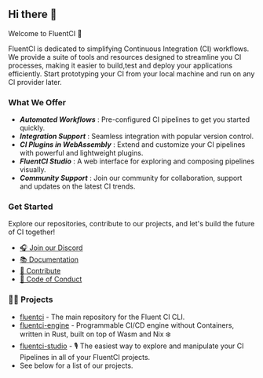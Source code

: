 ## Hi there 👋

Welcome to FluentCI 🚀

FluentCI is dedicated to simplifying Continuous Integration (CI) workflows. We provide a suite of tools and resources designed to streamline you CI processes,
making it easier to build,test and deploy your applications efficiently. Start prototyping your CI from your local machine and run on any CI provider later.

### What We Offer

- ___Automated Workflows___ : Pre-configured CI pipelines to get you started quickly.
- ___Integration Support___ : Seamless integration with popular version control.
- ___CI Plugins in WebAssembly___ : Extend and customize your CI pipelines with powerful and lightweight plugins.
- ___FluentCI Studio___ : A web interface for exploring and composing pipelines visually.
- ___Community Support___ : Join our community for collaboration, support and updates on the latest CI trends.


### Get Started

Explore our repositories, contribute to our projects, and let's build the future of CI together!

- [🎧 Join our Discord](https://discord.gg/H7M28d9dRk)
- [📚 Documentation](https://docs.fluentci.io)
- [🤝 Contribute](https://github.com/fluentci-io/fluentci/blob/main/CONTRIBUTING.md)
- [📜 Code of Conduct](https://github.com/fluentci-io/fluentci/blob/main/CODE_OF_CONDUCT.md)

### 🧑‍🔬 Projects

- [fluentci](https://github.com/fluentci-io/fluentci) - The main repository for the Fluent CI CLI.
- [fluentci-engine](https://github.com/fluentci-io/fluentci-engine) - Programmable CI/CD engine without Containers, written in Rust, built on top of Wasm and Nix ❄️
- [fluentci-studio](https://github.com/fluentci-io/fluentci-studio) - 🎙️ The easiest way to explore and manipulate your CI Pipelines in all of your FluentCI projects.
- See below for a list of our projects.



